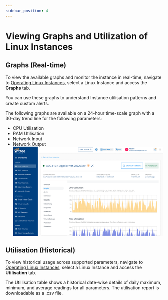 ```yaml
---
sidebar_position: 4
---
```

# Viewing Graphs and Utilization of Linux Instances

## Graphs (Real-time)

To view the available graphs and monitor the instance in real-time, navigate to  [Operating Linux Instances](AboutLinuxInstances.md), select a Linux Instance and access the **Graphs** tab.

You can use these graphs to understand Instance utilisation patterns and create custom alerts.

The following graphs are available on a 24-hour time-scale graph with a 30-day trend line for the following parameters:

- CPU Utilisation
- RAM Utilisation
- Network Input
- Network Output
![utilisation](img/utilisation.png)
## Utilisation (Historical)

To view historical usage across supported parameters, navigate to [Operating Linux Instances](AboutLinuxInstances.md), select a Linux Instance and access the **Utilisation** tab.

The Utillisation table shows a historical date-wise details of daily maximum, minimum, and average readings for all parameters. The utilisation report is downloadable as a .csv file. 




